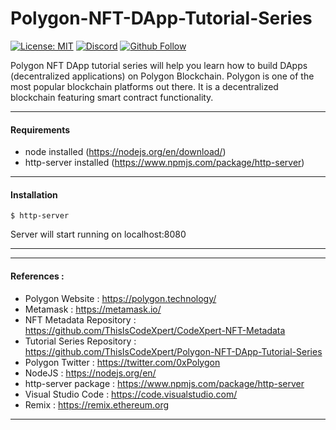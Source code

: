 # Polygon-NFT-DApp-Tutorial-Series

[![License: MIT](https://img.shields.io/npm/l/express?color=orange)](https://opensource.org/licenses/MIT)
[![Discord](https://img.shields.io/discord/475163926187999242?logo=discord)](https://discord.gg/t36kuCt)
[![Github Follow](https://img.shields.io/github/followers/ThisIsCodeXpert?style=social)](https://github.com/ThisIsCodeXpert)


Polygon NFT DApp tutorial series will help you learn how to build DApps (decentralized applications) on Polygon Blockchain. Polygon is one of the most popular blockchain platforms out there. It is a decentralized blockchain featuring smart contract functionality.

---

#### Requirements
- node installed (https://nodejs.org/en/download/)
- http-server installed (https://www.npmjs.com/package/http-server)
---

#### Installation

```
$ http-server
```

Server will start running on localhost:8080

---


---
#### References :

- Polygon Website : https://polygon.technology/
- Metamask : https://metamask.io/
-  NFT Metadata Repository : https://github.com/ThisIsCodeXpert/CodeXpert-NFT-Metadata
- Tutorial Series Repository : https://github.com/ThisIsCodeXpert/Polygon-NFT-DApp-Tutorial-Series
- Polygon Twitter : https://twitter.com/0xPolygon
- NodeJS : https://nodejs.org/en/
- http-server package : https://www.npmjs.com/package/http-server
- Visual Studio Code : https://code.visualstudio.com/
- Remix : https://remix.ethereum.org

---

